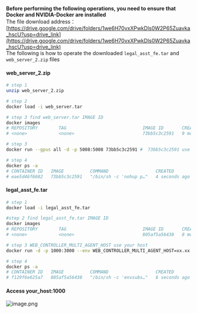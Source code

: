 **Before performing the following operations, you need to ensure that Docker and NVIDIA-Docker are installed**
<br>The file download address：[https://drive.google.com/drive/folders/1we6H70vxXPwkDls0W2P65Zuavka_hscU?usp=drive_link](https://drive.google.com/drive/folders/1we6H70vxXPwkDls0W2P65Zuavka_hscU?usp=drive_link)<br/>
The following is how to operate the downloaded `legal_asst_fe.tar` and `web_server_2.zip` files
<a name="aQrdf"></a>
#### web_server_2.zip
```bash
# step 1
unzip web_server_2.zip

# step 2
docker load -i web_server.tar

# step 3 find web_server.tar IMAGE ID
docker images 
# REPOSITORY        TAG                             IMAGE ID       CREATED        SIZE
# <none>            <none>                          73bb5c3c2591   9 months ago   18.6GB

# step 3 
docker run --gpus all -d -p 5008:5008 73bb5c3c2591 #  73bb5c3c2591 use your imageid

# step 4 
docker ps -a
# CONTAINER ID   IMAGE          COMMAND                  CREATED         STATUS                    PORTS                                                  NAMES
# eae5d46f6682   73bb5c3c2591   "/bin/sh -c 'nohup p…"   4 seconds ago   Up 3 seconds              0.0.0.0:5008->5008/tcp, :::5008->5008/tcp              blissful_kapitsa
```
<a name="ZwL2M"></a>
#### legal_asst_fe.tar
```bash
# step 1
docker load -i legal_asst_fe.tar

#step 2 find legal_asst_fe.tar IMAGE ID
docker images  
# REPOSITORY        TAG                             IMAGE ID       CREATED        SIZE
# <none>            <none>                          805af5a56438   8 months ago   30MB

# step 3 WEB_CONTROLLER_MULTI_AGENT_HOST use your host
docker run -d -p 1000:3000 --env WEB_CONTROLLER_MULTI_AGENT_HOST=xx.xx.xx.xx --env WEB_CONTROLLER_MULTI_AGENT_PORT=5008 805af5a56438  #  805af5a56438 use your imageid

# step 4
docker ps -a
# CONTAINER ID   IMAGE          COMMAND                  CREATED         STATUS                     PORTS                                                  NAMES
# f129f6e625a7   805af5a56438   "/bin/sh -c 'envsubs…"   6 seconds ago   Up 5 seconds               80/tcp, 0.0.0.0:1000->3000/tcp, :::1000->3000/tcp      happy_lumiere

```
<a name="fAYkH"></a>
#### Access your_host:1000
![image.png](https://cdn.nlark.com/yuque/0/2023/png/25608060/1691824394038-173f1a58-60f5-491d-88bc-2f0eb0803b7c.png#averageHue=%233c3b3a&clientId=u703b32a2-9f28-4&from=paste&height=639&id=u9c362437&originHeight=959&originWidth=1914&originalType=binary&ratio=1.5&rotation=0&showTitle=false&size=302629&status=done&style=none&taskId=ufb9ade8f-3650-4fbb-b6e4-de10683a50d&title=&width=1276)
